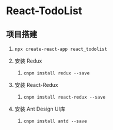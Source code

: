 # React-TodoList

## 项目搭建

1. `npx create-react-app react_todolist`

2. 安装 Redux
   1. `cnpm install redux --save` 

3. 安装 React-Redux
   1. `cnpm install react-redux --save`

4. 安装 Ant Design UI库
    1. `cnpm install antd --save`